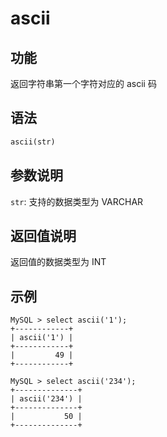 # ascii

## 功能

返回字符串第一个字符对应的 ascii 码

## 语法

```Haskell
ascii(str)
```

## 参数说明

`str`: 支持的数据类型为 VARCHAR

## 返回值说明

返回值的数据类型为 INT

## 示例

```Plain Text
MySQL > select ascii('1');
+------------+
| ascii('1') |
+------------+
|         49 |
+------------+

MySQL > select ascii('234');
+--------------+
| ascii('234') |
+--------------+
|           50 |
+--------------+
```
